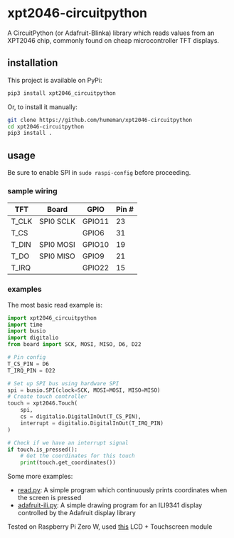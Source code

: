 # xpt2046-circuitpython
A CircuitPython (or Adafruit-Blinka) library which reads values from an XPT2046 chip, commonly found on cheap microcontroller TFT displays.

## installation
This project is available on PyPi:
```sh
pip3 install xpt2046_circuitpython
```

Or, to install it manually:
```sh
git clone https://github.com/humeman/xpt2046-circuitpython
cd xpt2046-circuitpython
pip3 install .
```


## usage
Be sure to enable SPI in `sudo raspi-config` before proceeding.

### sample wiring

| TFT   | Board     | GPIO   | Pin # |
| ----- | --------- | ------ | ----- |
| T_CLK | SPI0 SCLK | GPIO11 | 23    |
| T_CS  |           | GPIO6  | 31    |
| T_DIN | SPI0 MOSI | GPIO10 | 19    |
| T_DO  | SPI0 MISO | GPIO9  | 21    |
| T_IRQ |           | GPIO22 | 15    |

### examples
The most basic read example is:
```py
import xpt2046_circuitpython
import time
import busio
import digitalio
from board import SCK, MOSI, MISO, D6, D22

# Pin config
T_CS_PIN = D6
T_IRQ_PIN = D22

# Set up SPI bus using hardware SPI
spi = busio.SPI(clock=SCK, MOSI=MOSI, MISO=MISO)
# Create touch controller
touch = xpt2046.Touch(
    spi, 
    cs = digitalio.DigitalInOut(T_CS_PIN),
    interrupt = digitalio.DigitalInOut(T_IRQ_PIN)
)

# Check if we have an interrupt signal
if touch.is_pressed():
    # Get the coordinates for this touch
    print(touch.get_coordinates())
```

Some more examples:
* [read.py](samples/read.py): A simple program which continuously prints coordinates when the screen is pressed
* [adafruit-ili.py](samples/adafruit-ili.py): A simple drawing program for an ILI9341 display controlled by the Adafruit display library

Tested on Raspberry Pi Zero W, used [this](https://www.amazon.it/gp/product/B087C3KC8F/) LCD + Touchscreen module
